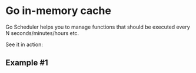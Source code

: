 Go in-memory cache
================================
Go Scheduler helps you to manage functions that should be executed every N seconds/minutes/hours etc.

See it in action:

## Example #1

```go

```
